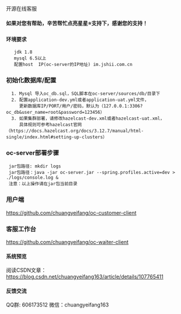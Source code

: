 开源在线客服

#### 如果对您有帮助，辛苦帮忙点亮星星⭐️支持下，感谢您的支持！

#### 环境要求
```
   jdk 1.8
   mysql 6.5以上
   配置host  IP(oc-server的IP地址) im.jshii.com.cn
```

### 初始化数据库/配置
```
  1. Mysql 导入oc_db.sql，SQL脚本在oc-server/sources/db/目录下
  2. 配置application-dev.yml或者application-uat.yml文件，
     更新数据库IP/PORT/用户/密码，默认为（127.0.0.1:3306?oc_db&user_name=root&password=123456）
  3. 如果集群部署，请修改hazelcast-dev.xml或者hazelcast-uat.xml，
     具体规则可参考hazelcast官网（https://docs.hazelcast.org/docs/3.12.7/manual/html-single/index.html#setting-up-clusters）
```
      
### oc-server部署步骤
```
 jar包路径: mkdir logs
 jar包路径：java -jar oc-server.jar --spring.profiles.active=dev > ./logs/console.log &
 注意：以上操作请在jar包当前目录
```
### 用户端
   https://github.com/chuangyeifang/oc-customer-client
   
### 客服工作台
   https://github.com/chuangyeifang/oc-waiter-client

#### 系统预览
   阅读CSDN文章：https://blog.csdn.net/chuangyeifang163/article/details/107765411
  
#### 反馈交流
  QQ群: 606173512
  微信：chuangyeifang163

